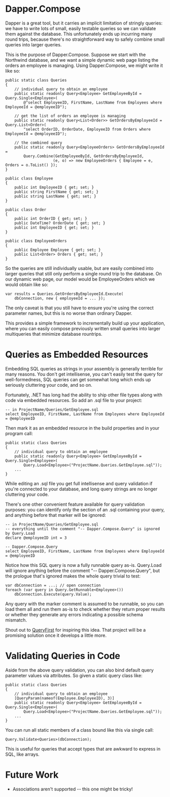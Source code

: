 # Dapper.Compose

Dapper is a great tool, but it carries an implicit limitation of stringly queries:
we have to write lots of small, easily testable queries so we can validate them
against the database. This unfortunately ends up incurring many round trips,
because there's no straightforward way to safely combine small queries into larger
queries.

This is the purpose of Dapper.Compose. Suppose we start with the Northwind
database, and we want a simple dynamic web page listing the orders an employee
is managing. Using Dapper.Compose, we might write it like so:

	public static class Queries
	{
		// individual query to obtain an employee
		public static readonly Query<Employee> GetEmployeeById = Query.Single<Employee>(
			@"select EmployeeID, FirstName, LastName from Employees where EmployeeId = @employeeID");

		// get the list of orders an employee is managing
		public static readonly Query<List<Order>> GetOrdersByEmployeeId = Query.List<Order>(
			"select OrderID, OrderDate, EmployeeID from Orders where EmployeeId = @employeeID");

		// the combined query
		public static readonly Query<EmployeeOrders> GetOrdersByEmployeeId =
			Query.Combine(GetEmployeeById, GetOrdersByEmployeeId,
			             (e, o) => new EmployeeOrders { Employee = e, Orders = o.ToList() });
	}
	
    public class Employee
    {
        public int EmployeeID { get; set; }
        public string FirstName { get; set; }
        public string LastName { get; set; }
    }

    public class Order
    {
        public int OrderID { get; set; }
        public DateTime? OrderDate { get; set; }
        public int EmployeeID { get; set; }
    }
	
	public class EmployeeOrders
    {
        public Employee Employee { get; set; }
        public List<Order> Orders { get; set; }
    }

So the queries are still individually usable, but are easily combined into
larger queries that still only perform a single round trip to the database. On
our dynamic web page, our model would be EmployeeOrders which we would obtain
like so:

    var results = Queries.GetOrdersByEmployeeId.Execute(
		dbConnection, new { employeeId = ... });

The only caveat is that you still have to ensure you're using the correct
parameter names, but this is no worse than ordinary Dapper.

This provides a simple framework to incrementally build up your application,
where you can easily compose previously written small queries into larger
multiqueries that minimize database rountrips.

# Queries as Embedded Resources

Embedding SQL queries as strings in your assembly is generally terrible for
many reasons. You don't get intellisense, you can't easily test the query
for well-formedness, SQL queries can get somewhat long which ends up
seriously cluttering your code, and so on.

Fortunately, .NET has long had the ability to ship other file types along
with code via embedded resources. So add an .sql file to your project:

    -- in ProjectName/Queries/GetEmployee.sql
    select EmployeeID, FirstName, LastName from Employees where EmployeeId = @employeeID

Then mark it as an embedded resource in the build properties and in
your program call:

	public static class Queries
	{
	    // individual query to obtain an employee
	    public static readonly Query<Employee> GetEmployeeById = Query.Single<Employee>(
	        Query.Load<Employee>("ProjectName.Queries.GetEmployee.sql"));
        ...
    }

While editing an .sql file you get full intellisense and query validation if
you're connected to your database, and long query strings are no longer
cluttering your code.

There's one other convenient feature available for query validation
purposes: you can identify only the section of an .sql containing your
query, and anything before that marker will be ignored:

    -- in ProjectName/Queries/GetEmployee.sql
    -- everything until the comment "-- Dapper.Compose.Query" is ignored by Query.Load
    declare @employeeID int = 3

    -- Dapper.Compose.Query
    select EmployeeID, FirstName, LastName from Employees where EmployeeId = @employeeID

Notice how this SQL query is now a fully runnable query as-is. Query.Load
will ignore anything before the comment "-- Dapper.Compose.Query", but the
prologue that's ignored makes the whole query trivial to test:

    var dbConnection = ...; // open connection
    foreach (var query in Query.GetRunnable<Employee>())
        dbConnection.Execute(query.Value);

Any query with the marker comment is assumed to be runnable, so you can load
them all and run them as-is to check whether they return proper results or
whether they generate any errors indicating a possible schema mismatch.

Shout out to [QueryFirst](https://github.com/bbsimonbb/query-first) for inspiring
this idea. That project will be a promising solution once it develops a
little more.

# Validating Queries in Code

Aside from the above query validation, you can also bind default query
parameter values via attributes. So given a static query class like:

	public static class Queries
	{
	    // individual query to obtain an employee
		[QueryParam(nameof(Employee.EmployeeID), 3)]
	    public static readonly Query<Employee> GetEmployeeById = Query.Single<Employee>(
	        Query.Load<Employee>("ProjectName.Queries.GetEmployee.sql"));
        ...
    }

You can run all static members of a class bound like this via single call:

    Query.Validate<Queries>(dbConnection);

This is useful for queries that accept types that are awkward to express in
SQL, like arrays.

# Future Work

 * Associations aren't supported -- this one might be tricky!